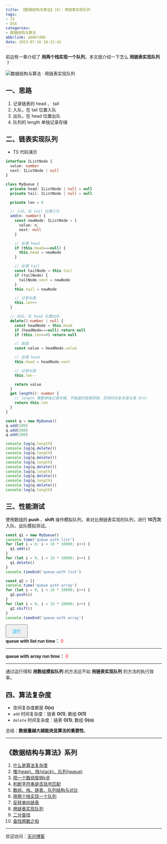 ```yaml
---
title: 【数据结构与算法】(8)：用链表实现队列
tags:
- JS
- DSA
categories:
- 数据结构与算法
abbrlink: a0867d06
date: 2023-07-16 18:12:42
---
```


前边有一章介绍了 **用两个栈实现一个队列**，本文就介绍一下怎么 **用链表实现队列** ？

![数据结构与算法 · 用链表实现队列](https://tiven.cn/static/img/img-dsa-01-6Q5tuJKvFrD-nx9eIVizq.jpg)

<!-- more -->

## 一、思路

1. 记录链表的 head 、 tail
2. 入队，在 tail 位置入队
3. 出队，在 head 位置出队
4. 队列的 length 单独记录存储

## 二、链表实现队列

* TS 代码演示

```typescript
interface IListNode {
  value: number
  next: IListNode | null
}

class MyQueue {
  private head: IListNode | null = null
  private tail: IListNode | null = null

  private len = 0

  // 入队，在 tail 位置入队
  add(n: number) {
    const newNode: IListNode = {
      value: n,
      next: null
    }

    // 处理 head
    if (this.head===null) {
      this.head = newNode
    }

    // 处理 tail
    const tailNode = this.tail
    if (tailNode) {
      tailNode.next = newNode
    }
    this.tail = newNode

    // 记录长度
    this.len++
  }

  // 出队，在 head 位置出队
  delete():number | null {
    const headNode = this.head
    if (headNode===null) return null
    if (this.len<=0) return null

    // 取值
    const value = headNode.value

    // 处理 head
    this.head = headNode.next

    // 记录长度
    this.len--

    return value
  }
  get length(): number {
    // length 需要单独记录存储，不能遍历链表获取，否则时间复杂度太高 O(n)
    return this.len
  }
}

const q = new MyQueue()
q.add(100)
q.add(200)
q.add(300)

console.log(q.length)
console.log(q.delete())
console.log(q.length)
console.log(q.delete())
console.log(q.length)
console.log(q.delete())
console.log(q.length)
console.log(q.delete())
console.log(q.length)
console.log(q.delete())
console.log(q.length)
```

## 三、性能测试

使用数组的 **push** 、**shift** 操作模拟队列，来对比用链表实现的队列，进行 **10万次** 入队、出队模拟测试。

```js
const q1 = new MyQueue()
console.time('queue with list')
for (let i = 0; i < 10 * 10000; i++) {
  q1.add(i)
}
for (let i = 0; i < 10 * 10000; i++) {
  q1.delete()
}
console.timeEnd('queue with list')

const q2 = []
console.time('queue with array')
for (let i = 0; i < 10 * 10000; i++) {
  q2.push(i)
}
for (let i = 0; i < 10 * 10000; i++) {
  q2.shift()
}
console.timeEnd('queue with array')
```

<div>
  <button style='padding: 10px 20px; color: #00b1fb;' class='rotate-btn' onclick='run()'>运行</button>
  <br>
  <b>queue with list run time：</b>  <span style='color: red;' class='box1-ms'>0</span>
  <hr>
  <b>queue with array run time：</b>  <span style='color: red;' class='box2-ms'>0</span>
  <hr>
</div>
<script>
  class MyQueue {
    head = null
    tail = null

    len = 0

    // 入队，在 tail 位置入队
    add(n) {
      const newNode = {
        value: n,
        next: null
      }

      // 处理 head
      if (this.head===null) {
        this.head = newNode
      }

      // 处理 tail
      const tailNode = this.tail
      if (tailNode) {
        tailNode.next = newNode
      }
      this.tail = newNode

      // 记录长度
      this.len++
    }

    // 出队，在 head 位置出队
    delete() {
      const headNode = this.head
      if (headNode===null) return null
      if (this.len<=0) return null

      // 取值
      const value = headNode.value

      // 处理 head
      this.head = headNode.next

      // 记录长度
      this.len--

      return value
    }
    get length() {
      // length 需要单独记录存储，不能遍历链表获取，否则时间复杂度太高 O(n)
      return this.len
    }
  }

  // 性能测试
  function run() {
    const q1 = new MyQueue()
    console.time('queue with list')
    let s1 = performance.now()
    for (let i = 0; i < 10 * 10000; i++) {
      q1.add(i)
    }
    for (let i = 0; i < 10 * 10000; i++) {
      q1.delete()
    }
    document.querySelector('.box1-ms').innerText = performance.now() - s1 + ' ms'

    const q2 = []
    let s2 = performance.now()
    for (let i = 0; i < 10 * 10000; i++) {
      q2.push(i)
    }
    for (let i = 0; i < 10 * 10000; i++) {
      q2.shift()
    }
    document.querySelector('.box2-ms').innerText = performance.now() - s2 + ' ms'
  }
</script>

通过运行得知 **用数组模拟队列** 的方法远不如 **用链表实现队列** 的方法的执行效率。

## 四、算法复杂度

* 空间复杂度都是 **O(n)**
* `add` 时间复杂度：链表 **O(1)**; 数组 **O(1)**
* `delete` 时间复杂度：链表 **O(1)**; 数组 **O(n)**

总结：**数据量越大越能突显算法的重要性**。

-----
## 《数据结构与算法》系列

1. [什么是算法复杂度](https://tiven.cn/p/b9063113/ '什么是算法复杂度')
2. [堆(heap)、栈(stack)、队列(queue)](https://tiven.cn/p/c55e8f27/ '堆(heap)、栈(stack)、队列(queue)')
3. [把一个数组旋转k步](https://tiven.cn/p/12d6f2da/ '把一个数组旋转k步')
4. [判断字符串是否括号匹配](https://tiven.cn/p/df874343/ '判断字符串是否括号匹配')
5. [数组、栈、链表、队列结构与对比](https://tiven.cn/p/80e3121a/ '数组、栈、链表、队列结构与对比')
6. [用两个栈实现一个队列](https://tiven.cn/p/bf65fdf9/ '用两个栈实现一个队列')
7. [反转单向链表](https://tiven.cn/p/fc060cbe/ '反转单向链表')
8. [用链表实现队列](https://tiven.cn/p/a0867d06/ '用链表实现队列')
9. [二分查找](https://tiven.cn/p/5aae9ba7/ '二分查找')
10. [查找两数之和](https://tiven.cn/p/4d88c947/ '查找两数之和')

---

欢迎访问：[天问博客](https://tiven.cn/p/a0867d06/ "天问博客-专注于大前端技术")

